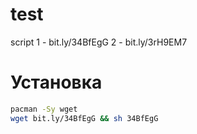 # test
script
1 - bit.ly/34BfEgG
2 - bit.ly/3rH9EM7

# Установка
 ```bash
 pacman -Sy wget
 wget bit.ly/34BfEgG && sh 34BfEgG
 ```
 

